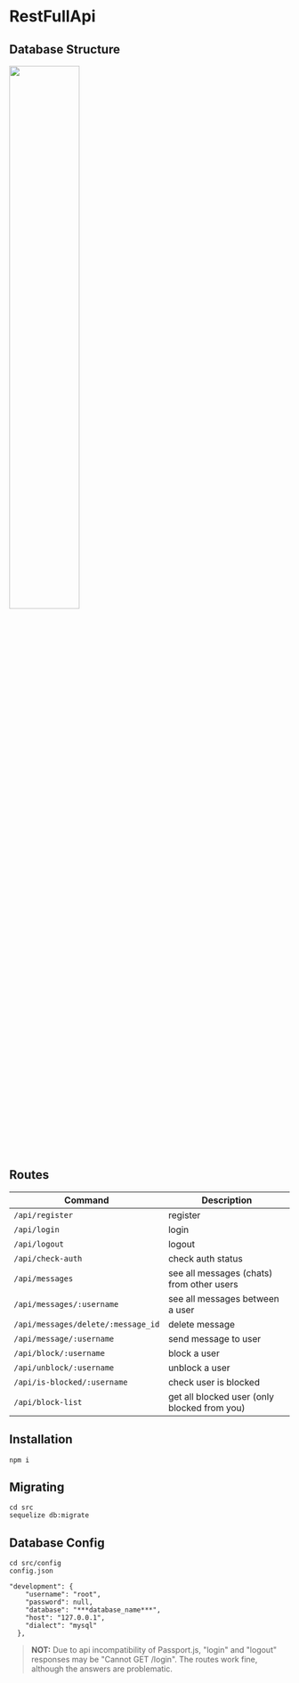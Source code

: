 # RestFullApi



## Database Structure

<img src="https://i.hizliresim.com/qr3ut2w.png" width="50%">

## Routes

| Command | Description |
| --- | --- |
| `/api/register` | register |
| `/api/login` | login |
| `/api/logout` | logout |
| `/api/check-auth` | check auth status |
| `/api/messages` | see all messages (chats) from other users |
| `/api/messages/:username` | see all messages between a user |
| `/api/messages/delete/:message_id` | delete message |
| `/api/message/:username` | send message to user |
| `/api/block/:username` |  block a user |
| `/api/unblock/:username` |  unblock a user |
| `/api/is-blocked/:username` |  check user is blocked |
| `/api/block-list` | get all blocked user (only blocked from you) |

## Installation

```
npm i
```
## Migrating

```
cd src
sequelize db:migrate
```
## Database Config

```
cd src/config
config.json

"development": {
    "username": "root",
    "password": null,
    "database": "***database_name***",
    "host": "127.0.0.1",
    "dialect": "mysql"
  },
```


> **NOT:** Due to api incompatibility of Passport.js, "login" and "logout" responses may be "Cannot GET /login". The routes work fine, although the answers are problematic.
